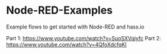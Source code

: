 # Node-RED-Examples
Example flows to get started with Node-RED and hass.io

Part 1: https://www.youtube.com/watch?v=SuoSXVqjyfc
Part 2: https://www.youtube.com/watch?v=4QfoXdcfqKI

